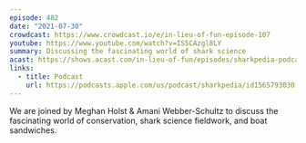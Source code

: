 ```yaml
---
episode: 482
date: "2021-07-30"
crowdcast: https://www.crowdcast.io/e/in-lieu-of-fun-episode-107
youtube: https://www.youtube.com/watch?v=IS5CAzgl8LY
summary: Discussing the fascinating world of shark science
acast: https://shows.acast.com/in-lieu-of-fun/episodes/sharkpedia-podcast-hosts-amani-webber-schultz-meghan-holst
links:
  - title: Podcast
    url: https://podcasts.apple.com/us/podcast/sharkpedia/id1565793030
---
```

We are joined by Meghan Holst & Amani Webber-Schultz to discuss the fascinating world of conservation, shark science fieldwork, and boat sandwiches.
